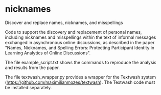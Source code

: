 # nicknames

Discover and replace names, nicknames, and misspellings

Code to support the discovery and replacement of personal names,
including nicknames and misspellings within the text of informal
messages exchanged in asynchronous online discussions, as described in
the paper "Names, Nicknames, and Spelling Errors: Protecting
Participant Identity in Learning Analytics of Online Discussions".

The file example_script.txt shows the commands to reproduce the
analysis and results from the paper.

The file textwash_wrapper.py provides a wrapper for the Textwash
system (https://github.com/maximilianmozes/textwash). The Textwash
code must be installed separately.
